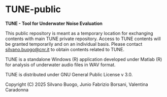 # TUNE-public

**TUNE - Tool for Underwater Noise Evaluation**

This public repository is meant as a temporary location for exchanging contents with main TUNE private repository.
Access to TUNE contents will be granted temporarily and on an individual basis. 
Please contact silvano.buogo@cnr.it to obtain contents related to TUNE.

TUNE is a standalone Windows (R) application developed under Matlab (R) for analysis of underwater audio files in WAV format.

TUNE is distributed under GNU General Public License v 3.0.

Copyright (C) 2025 Silvano Buogo, Junio Fabrizio Borsani, Valentina Caradonna
